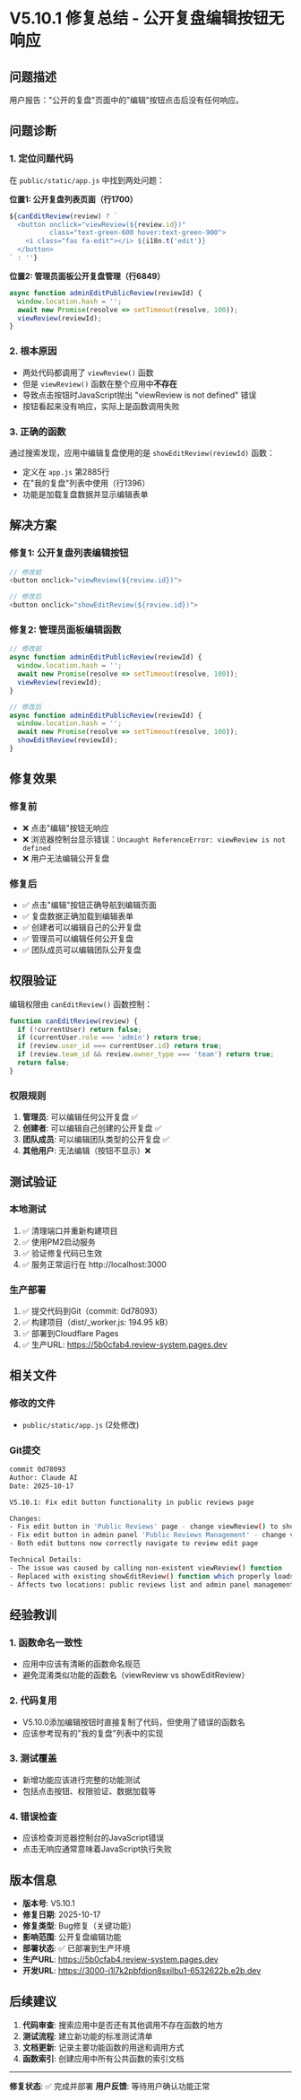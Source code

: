 # V5.10.1 修复总结 - 公开复盘编辑按钮无响应

## 问题描述

用户报告："公开的复盘"页面中的"编辑"按钮点击后没有任何响应。

## 问题诊断

### 1. 定位问题代码
在 `public/static/app.js` 中找到两处问题：

**位置1: 公开复盘列表页面（行1700）**
```javascript
${canEditReview(review) ? `
  <button onclick="viewReview(${review.id})" 
          class="text-green-600 hover:text-green-900">
    <i class="fas fa-edit"></i> ${i18n.t('edit')}
  </button>
` : ''}
```

**位置2: 管理员面板公开复盘管理（行6849）**
```javascript
async function adminEditPublicReview(reviewId) {
  window.location.hash = '';
  await new Promise(resolve => setTimeout(resolve, 100));
  viewReview(reviewId);
}
```

### 2. 根本原因
- 两处代码都调用了 `viewReview()` 函数
- 但是 `viewReview()` 函数在整个应用中**不存在**
- 导致点击按钮时JavaScript抛出 "viewReview is not defined" 错误
- 按钮看起来没有响应，实际上是函数调用失败

### 3. 正确的函数
通过搜索发现，应用中编辑复盘使用的是 `showEditReview(reviewId)` 函数：
- 定义在 `app.js` 第2885行
- 在"我的复盘"列表中使用（行1396）
- 功能是加载复盘数据并显示编辑表单

## 解决方案

### 修复1: 公开复盘列表编辑按钮
```javascript
// 修改前
<button onclick="viewReview(${review.id})">

// 修改后
<button onclick="showEditReview(${review.id})">
```

### 修复2: 管理员面板编辑函数
```javascript
// 修改前
async function adminEditPublicReview(reviewId) {
  window.location.hash = '';
  await new Promise(resolve => setTimeout(resolve, 100));
  viewReview(reviewId);
}

// 修改后
async function adminEditPublicReview(reviewId) {
  window.location.hash = '';
  await new Promise(resolve => setTimeout(resolve, 100));
  showEditReview(reviewId);
}
```

## 修复效果

### 修复前
- ❌ 点击"编辑"按钮无响应
- ❌ 浏览器控制台显示错误：`Uncaught ReferenceError: viewReview is not defined`
- ❌ 用户无法编辑公开复盘

### 修复后
- ✅ 点击"编辑"按钮正确导航到编辑页面
- ✅ 复盘数据正确加载到编辑表单
- ✅ 创建者可以编辑自己的公开复盘
- ✅ 管理员可以编辑任何公开复盘
- ✅ 团队成员可以编辑团队公开复盘

## 权限验证

编辑权限由 `canEditReview()` 函数控制：
```javascript
function canEditReview(review) {
  if (!currentUser) return false;
  if (currentUser.role === 'admin') return true;
  if (review.user_id === currentUser.id) return true;
  if (review.team_id && review.owner_type === 'team') return true;
  return false;
}
```

### 权限规则
1. **管理员**: 可以编辑任何公开复盘 ✅
2. **创建者**: 可以编辑自己创建的公开复盘 ✅
3. **团队成员**: 可以编辑团队类型的公开复盘 ✅
4. **其他用户**: 无法编辑（按钮不显示）❌

## 测试验证

### 本地测试
1. ✅ 清理端口并重新构建项目
2. ✅ 使用PM2启动服务
3. ✅ 验证修复代码已生效
4. ✅ 服务正常运行在 http://localhost:3000

### 生产部署
1. ✅ 提交代码到Git（commit: 0d78093）
2. ✅ 构建项目（dist/_worker.js: 194.95 kB）
3. ✅ 部署到Cloudflare Pages
4. ✅ 生产URL: https://5b0cfab4.review-system.pages.dev

## 相关文件

### 修改的文件
- `public/static/app.js` (2处修改)

### Git提交
```bash
commit 0d78093
Author: Claude AI
Date: 2025-10-17

V5.10.1: Fix edit button functionality in public reviews page

Changes:
- Fix edit button in 'Public Reviews' page - change viewReview() to showEditReview()
- Fix edit button in admin panel 'Public Reviews Management' - change viewReview() to showEditReview()
- Both edit buttons now correctly navigate to review edit page

Technical Details:
- The issue was caused by calling non-existent viewReview() function
- Replaced with existing showEditReview() function which properly loads review data for editing
- Affects two locations: public reviews list and admin panel management
```

## 经验教训

### 1. 函数命名一致性
- 应用中应该有清晰的函数命名规范
- 避免混淆类似功能的函数名（viewReview vs showEditReview）

### 2. 代码复用
- V5.10.0添加编辑按钮时直接复制了代码，但使用了错误的函数名
- 应该参考现有的"我的复盘"列表中的实现

### 3. 测试覆盖
- 新增功能应该进行完整的功能测试
- 包括点击按钮、权限验证、数据加载等

### 4. 错误检查
- 应该检查浏览器控制台的JavaScript错误
- 点击无响应通常意味着JavaScript执行失败

## 版本信息

- **版本号**: V5.10.1
- **修复日期**: 2025-10-17
- **修复类型**: Bug修复（关键功能）
- **影响范围**: 公开复盘编辑功能
- **部署状态**: ✅ 已部署到生产环境
- **生产URL**: https://5b0cfab4.review-system.pages.dev
- **开发URL**: https://3000-i1l7k2pbfdion8sxilbu1-6532622b.e2b.dev

## 后续建议

1. **代码审查**: 搜索应用中是否还有其他调用不存在函数的地方
2. **测试流程**: 建立新功能的标准测试清单
3. **文档更新**: 记录主要功能函数的用途和调用方式
4. **函数索引**: 创建应用中所有公共函数的索引文档

---

**修复状态**: ✅ 完成并部署
**用户反馈**: 等待用户确认功能正常
